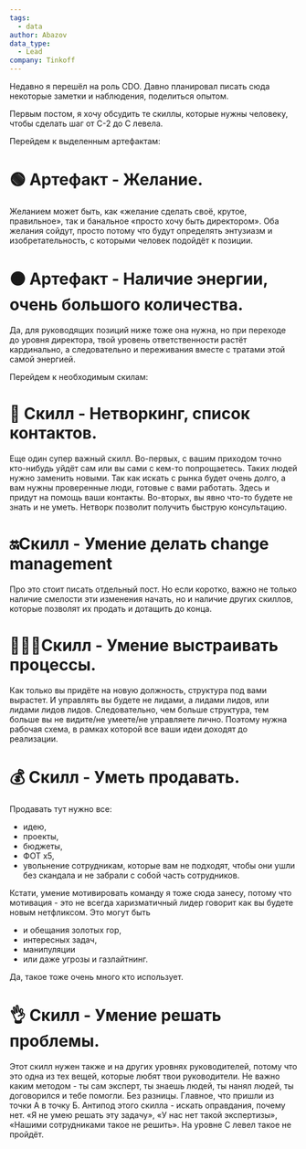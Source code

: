 ```yaml
---
tags:
  - data
author: Abazov
data_type:
  - Lead
company: Tinkoff
---
```

Недавно я перешёл на роль CDO. Давно планировал писать сюда некоторые заметки и наблюдения, поделиться опытом.  
  
Первым постом, я хочу обсудить те скиллы, которые нужны человеку, чтобы сделать шаг от С-2 до С левела.  
  
Перейдем к выделенным артефактам:  
  
# 🟢 Артефакт - Желание.  
Желанием может быть, как «желание сделать своё, крутое, правильное», так и банальное «просто хочу быть директором». Оба желания сойдут, просто потому что будут определять энтузиазм и изобретательность, с которыми человек подойдёт к позиции.  
  
# 🟠 Артефакт - Наличие энергии, очень большого количества.  
Да, для руководящих позиций ниже тоже она нужна, но при переходе до уровня директора, твой уровень ответственности растёт кардинально, а следовательно и переживания вместе с тратами этой самой энергией.  
  
Перейдем к необходимым скилам:  
  
# 💬 Скилл - Нетворкинг, список контактов.  
Еще один супер важный скилл. Во-первых, с вашим приходом точно кто-нибудь уйдёт сам или вы сами с кем-то попрощаетесь. Таких людей нужно заменить новыми. Так как искать с рынка будет очень долго, а вам нужны проверенные люди, готовые с вами работать. Здесь и придут на помощь ваши контакты. Во-вторых, вы явно что-то будете не знать и не уметь. Нетворк позволит получить быструю консультацию.  
  
# 🔛Скилл -  Умение делать change management  
Про это стоит писать отдельный пост. Но если коротко, важно не только наличие смелости эти изменения начать, но и наличие других скиллов, которые позволят их продать и дотащить до конца.  
  
# 🧑🏻‍💻Скилл - Умение выстраивать процессы.  
Как только вы придёте на новую должность, структура под вами вырастет. И управлять вы будете не лидами, а лидами лидов, или лидами лидов лидов. Следовательно, чем больше структура, тем больше вы не видите/не умеете/не управляете лично. Поэтому нужна рабочая схема, в рамках которой все ваши идеи доходят до реализации.  
  
# 💰 Скилл -  Уметь продавать.  
Продавать тут нужно все: 
- идею,
- проекты,
- бюджеты,
- ФОТ х5,
- увольнение сотрудникам, которые вам не подходят, чтобы они ушли без скандала и не забрали с собой часть сотрудников.

Кстати, умение мотивировать команду я тоже сюда занесу, потому что мотивация - это не всегда харизматичный лидер говорит как вы будете новым нетфликсом. 
Это могут быть 
- и обещания золотых гор,
- интересных задач,
- манипуляции 
- или даже угрозы и газлайтнинг. 

Да, такое тоже очень много кто использует.  
  
# 👌 Скилл - Умение решать проблемы.  
Этот скилл нужен также и на других уровнях руководителей, потому что это одна из тех вещей, которые любят твои руководители. Не важно каким методом - ты сам эксперт, ты знаешь людей, ты нанял людей, ты договорился и тебе помогли. Без разницы. Главное, что пришли из точки А в точку Б. Антипод этого скилла - искать оправдания, почему нет. «Я не умею решать эту задачу», «У нас нет такой экспертизы», «Нашими сотрудниками такое не решить». На уровне С левел такое не пройдёт.  
  